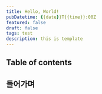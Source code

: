 ```yaml
---
title: Hello, World!
pubDatetime: {{date}}T{{time}}:00Z
featured: false
draft: false
tags: test
description: this is template
---
```


## Table of contents

## 들어가며
